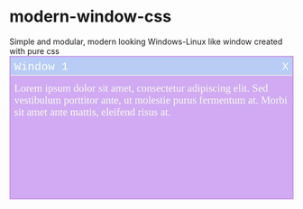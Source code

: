 # modern-window-css
Simple and modular, modern looking Windows-Linux like window created with pure css <br>
![screenshot](https://github.com/alperkaya0/modern-window-css/blob/main/window%20css%20screenshot.jpg)

